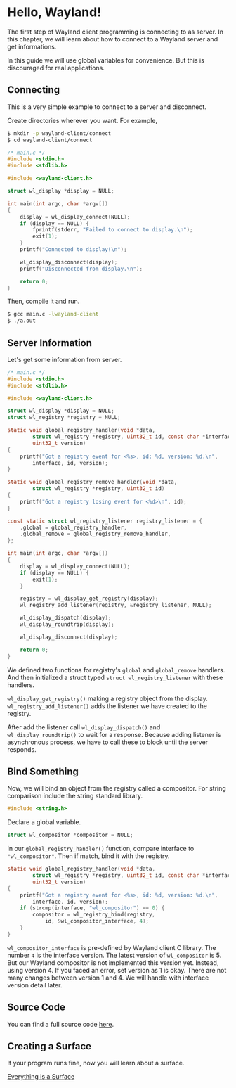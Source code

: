 # Hello, Wayland!

The first step of Wayland client programming is connecting to as server. In
this chapter, we will learn about how to connect to a Wayland server and get
informations.

In this guide we will use global variables for convenience. But this is
discouraged for real applications.

## Connecting

This is a very simple example to connect to a server and disconnect.

Create directories wherever you want. For example,

```sh
$ mkdir -p wayland-client/connect
$ cd wayland-client/connect
```

```c
/* main.c */
#include <stdio.h>
#include <stdlib.h>

#include <wayland-client.h>

struct wl_display *display = NULL;

int main(int argc, char *argv[])
{
    display = wl_display_connect(NULL);
    if (display == NULL) {
        fprintf(stderr, "Failed to connect to display.\n");
        exit(1);
    }
    printf("Connected to display!\n");

    wl_display_disconnect(display);
    printf("Disconnected from display.\n");

    return 0;
}
```

Then, compile it and run.

```sh
$ gcc main.c -lwayland-client
$ ./a.out
```

## Server Information

Let's get some information from server.

```c
/* main.c */
#include <stdio.h>
#include <stdlib.h>

#include <wayland-client.h>

struct wl_display *display = NULL;
struct wl_registry *registry = NULL;

static void global_registry_handler(void *data,
        struct wl_registry *registry, uint32_t id, const char *interface,
        uint32_t version)
{
    printf("Got a registry event for <%s>, id: %d, version: %d.\n",
        interface, id, version);
}

static void global_registry_remove_handler(void *data,
        struct wl_registry *registry, uint32_t id)
{
    printf("Got a registry losing event for <%d>\n", id);
}

const static struct wl_registry_listener registry_listener = {
    .global = global_registry_handler,
    .global_remove = global_registry_remove_handler,
};

int main(int argc, char *argv[])
{
    display = wl_display_connect(NULL);
    if (display == NULL) {
        exit(1);
    }

    registry = wl_display_get_registry(display);
    wl_registry_add_listener(registry, &registry_listener, NULL);

    wl_display_dispatch(display);
    wl_display_roundtrip(display);

    wl_display_disconnect(display);

    return 0;
}
```

We defined two functions for registry's `global` and `global_remove` handlers.
And then initialized a struct typed `struct wl_registry_listener` with these
handlers.

`wl_display_get_registry()` making a registry object from the display.
`wl_registry_add_listener()` adds the listener we have created to the registry.

After add the listener call `wl_display_dispatch()` and `wl_display_roundtrip()`
to wait for a response. Because adding listener is asynchronous process, we
have to call these to block until the server responds.

## Bind Something

Now, we will bind an object from the registry called a compositor.
For string comparison include the string standard library.

```c
#include <string.h>
```

Declare a global variable.

```c
struct wl_compositor *compositor = NULL;
```

In our `global_registry_handler()` function, compare interface to
`"wl_compositor"`. Then if match, bind it with the registry.

```c
static void global_registry_handler(void *data,
        struct wl_registry *registry, uint32_t id, const char *interface,
        uint32_t version)
{
    printf("Got a registry event for <%s>, id: %d, version: %d.\n",
        interface, id, version);
    if (strcmp(interface, "wl_compositor") == 0) {
        compositor = wl_registry_bind(registry,
            id, &wl_compositor_interface, 4);
    }
}
```

`wl_compositor_interface` is pre-defined by Wayland client C library.
The number `4` is the interface version. The latest version of `wl_compositor`
is 5. But our Wayland compositor is not implemented this version yet. Instead,
using version 4. If you faced an error, set version as 1 is okay. There are not
many changes between version 1 and 4.
We will handle with interface version detail later.

## Source Code

You can find a full source code [here](https://github.com/hardboiled65/WaylandClient-tutorials/tree/main/connect).

## Creating a Surface

If your program runs fine, now you will learn about a surface.

[Everything is a Surface](/documentation/wayland/guides/everything-is-a-surface)
